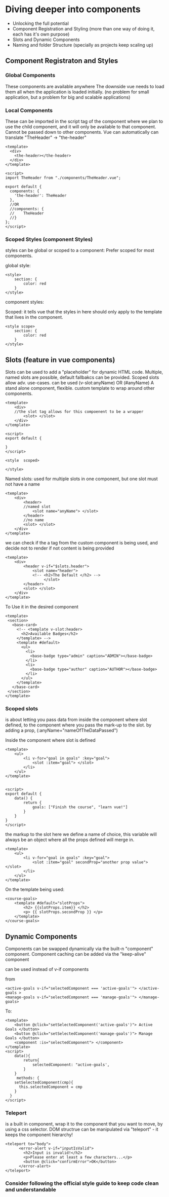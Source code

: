 # Diving deeper into components

- Unlocking the full potential
- Component Registration and Styling (more than one way of doing it, each has it's own purpose)
- Slots and Dynamic Components
- Naming and folder Structure (specially as projects keep scaling up)


## Component Registraton and Styles

### Global Components

These components are available anywhere
The downside vue needs to load them all when the application is loaded initially. (no problem for small application, but a problem for big and scalable applications)

### Local Components

These can be imported in the script tag of the component where we plan to use the child component, and it will only be available to that component.
Cannot be passed down to other components. 
Vue can automatically can translate "TheHeader" -> "the-header"


```vue
<template>
  <div>
    <the-header></the-header>
  </div>
</template>

<script>
import TheHeader from "./components/TheHeader.vue";

export default {
  components: {
    'the-header': TheHeader
  },
  //OR
  //components: {
  //    TheHeader
  //}
};
</script>
```


### Scoped Styles (component Styles)
styles can be global or scoped to a component: Prefer scoped for most components.

global style:
```vue
<style>
    section: {
        color: red
    }
</style>
```
component styles:

Scoped: it tells vue that the styles in here should only apply to the template that lives in the component.
```vue
<style scope>
    section: {
        color: red
    }
</style>
```


## Slots (feature in vue components)
Slots can be used to add a "placeholder" for dynamic HTML code.
Multiple, named slots are possible, default fallbakcs can be provided. Scoped slots allow adv. use-cases.
can be used (v-slot:anyName) OR  (#anyName)
A stand alone component, flexible.
custom template to wrap around other components.


```vue
<template>
    <div> 
    //the slot tag allows for this compoenent to be a wrapper
        <slot> </slot>
    </div>
</template>

<script>
export default {
    
}
</script>

<style  scoped>

</style>
```

Named slots: used for multiple slots in one component, but one slot must not have a name
```vue
<template>
    <div> 
        <header>
        //named slot
            <slot name="anyName"> </slot>
        </header>
        //no name
        <slot> </slot>
    </div>
</template>
```

we can check if the a tag from the custom component is being used, and decide not to render if not content is being provided

```vue
<template>
    <div> 
        <header v-if="$slots.header">
            <slot name="header">
            <!-- <h2>The Default </h2> -->
                 </slot>
        </header>
        <slot> </slot>
    </div>
</template>
```

To Use it in the desired component
 
 ```vue
 <template>
  <section>
    <base-card>
      <!-- <template v-slot:header>
        <h2>Available Badges</h2>
      </template> -->
      <template #default>
        <ul>
          <li>
            <base-badge type="admin" caption="ADMIN"></base-badge>
          </li>
          <li>
            <base-badge type="author" caption="AUTHOR"></base-badge>
          </li>
        </ul>
      </template>
    </base-card>
  </section>
</template>
```

### Scoped slots
is about letting you pass data from inside the component where slot defined, to the component where you pass the mark-up to the slot. by adding a prop, 
(:anyName="nameOfTheDataPassed")




Inside the component where slot is defined
```vue
<template>
    <ul> 
        <li v-for="goal in goals" :key="goal">
            <slot :item="goal"> </slot>
        </li>
    </ul>
</template>


<script>
export default {
    data() {
        return {
            goals: ["Finish the course", "learn vue!"]
        }
    }
}
</script>
```

the markup to the slot
here we define a name of choice, this variable will always be an object where all the props defined will merge in. 


```vue
<template>
    <ul> 
        <li v-for="goal in goals" :key="goal">
            <slot :item="goal" secondProp="another prop value"> </slot>
        </li>
    </ul>
</template>

```


On the template being used:
```vue
<course-goals>
    <template #default="slotProps">
        <h2> {{slotProps.item}} </h2>
        <p> {{ slotProps.secondProp }} </p>
    </template>
</course-goals>
```

## Dynamic Components
Components can be swapped dynamically via the built-n "component" component.
Component caching can be added via the "keep-alive" component

can be used instead of v-if components 


from 
```vue
<active-goals v-if="selectedComponent === 'active-goals'"> </active-goals >
<manage-goals v-if="selectedComponent === 'manage-goals'"> </manage-goals>
```
To:
```vue
<template>
    <button @click="setSelectedComponent('active-goals')"> Active Goals </button>   
    <button @click="setSelectedComponent('manage-goals')"> Manage Goals </button>
    <component :is="selectedComponent"> </component>
</template>
<script>
    data(){
        return{
            selectedComponent: "active-goals',
        }
    }
     methods: {
    setSelectedComponent(cmp){
      this.selectedComponent = cmp
    }
  }
</script>
```


### Teleport
is a built in component, wrap it to the component that you want to move, by using a css selector.
DOM structrue can be manipulated via "teleport" - it keeps the component hierarchy!
```vue
<teleport to="body">
      <error-alert v-if="inputIsValid">
        <h2>Input is invalid!</h2>
        <p>Please enter at least a few characters...</p>
        <button @click="confirmError">OK</button>
      </error-alert>
</teleport>
```



### Consider following the official style guide to keep code clean and understandable
